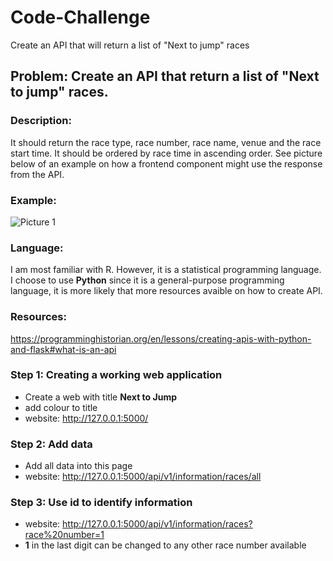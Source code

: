 # Code-Challenge
Create an API that will return a list of "Next to jump" races

## Problem: Create an API that return a list of "Next to jump" races.

### Description: 
It should return the race type, race number, race name, venue and the race start time. It should be ordered by race time in ascending order. See picture below of an example on how a frontend component might use the response from the API. 

### Example: 
![Picture 1](https://user-images.githubusercontent.com/53075473/103631752-7ebe7880-4f97-11eb-8c0a-6c6d10144f83.png)

### Language: 
I am most familiar with R. However, it is a statistical programming language. I choose to use **Python** since it is a general-purpose programming language, it is more likely that more resources avaible on how to create API.

### Resources: 
https://programminghistorian.org/en/lessons/creating-apis-with-python-and-flask#what-is-an-api

### Step 1: Creating a working web application

- Create a web with title **Next to Jump**
- add colour to title
- website: http://127.0.0.1:5000/

### Step 2: Add data
- Add all data into this page
- website: http://127.0.0.1:5000/api/v1/information/races/all

### Step 3: Use id to identify information
- website: http://127.0.0.1:5000/api/v1/information/races?race%20number=1
- **1** in the last digit can be changed to any other race number available
